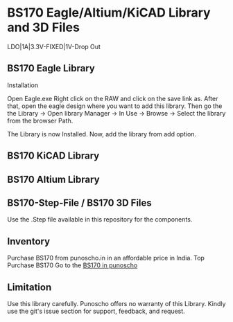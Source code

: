 # BS170 Eagle/Altium/KiCAD Library and 3D Files

LDO|1A|3.3V-FIXED|1V-Drop Out

## BS170 Eagle Library 

Installation

Open Eagle.exe
Right click on the RAW and click on the save link as. After that, open the eagle design where you want to add this library.  Then go the the Library -> Open library Manager -> In Use -> Browse -> Select the library from the browser Path.

The Library is now Installed. Now, add the library from add option.

## BS170 KiCAD Library 

## BS170 Altium Library 

## BS170-Step-File / BS170 3D Files
Use the .Step file available in this repository for the components. 

## Inventory

Purchase BS170 from punoscho.in in an affordable price in India. Top Purchase BS170
Go to the [BS170 in punoscho](https://punoscho.in/product/ams1117-3v3-1a-ldo/)

## Limitation
Use this library carefully. Punoscho offers no warranty of this Library. Kindly use the git's issue section for support, feedback, and request.